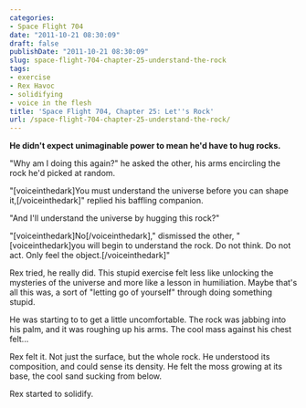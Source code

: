 ```yaml
---
categories:
- Space Flight 704
date: "2011-10-21 08:30:09"
draft: false
publishDate: "2011-10-21 08:30:09"
slug: space-flight-704-chapter-25-understand-the-rock
tags:
- exercise
- Rex Havoc
- solidifying
- voice in the flesh
title: 'Space Flight 704, Chapter 25: Let''s Rock'
url: /space-flight-704-chapter-25-understand-the-rock/
---
```

**He didn't expect unimaginable power to mean he'd have to hug rocks.**

"Why am I doing this again?" he asked the other, his arms encircling the
rock he'd picked at random.

"\[voiceinthedark\]You must understand the universe before you can shape
it,\[/voiceinthedark\]" replied his baffling companion.

"And I'll understand the universe by hugging this rock?"

"\[voiceinthedark\]No\[/voiceinthedark\]," dismissed the other,
"\[voiceinthedark\]you will begin to understand the rock. Do not think.
Do not act. Only feel the object.\[/voiceinthedark\]"

Rex tried, he really did. This stupid exercise felt less like unlocking
the mysteries of the universe and more like a lesson in humiliation.
Maybe that's all this was, a sort of "letting go of yourself" through
doing something stupid.

He was starting to to get a little uncomfortable. The rock was jabbing
into his palm, and it was roughing up his arms. The cool mass against
his chest felt...

Rex felt it. Not just the surface, but the whole rock. He understood its
composition, and could sense its density. He felt the moss growing at
its base, the cool sand sucking from below.

Rex started to solidify.